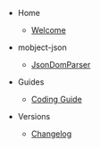 - Home

  - [Welcome](/)

- mobject-json

  - [JsonDomParser](json-dom-parser.md)

- Guides

  - [Coding Guide](https://mobject-dev-team.github.io/mobject-coding-convention/#/)

- Versions

  - [Changelog](changelog.md)
